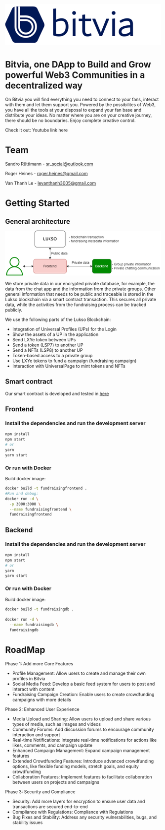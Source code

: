 ![Bitvia](./frontend/public/bitvia_blue.png "Bitvia")
=======================================

# Bitvia, one DApp to Build and Grow powerful Web3 Communities in a decentralized way

On Bitvia you will find everything you need to connect to your fans, interact with them and let them support you. Powered by the possibilites of Web3, you have all the tools at your disposal to expand your fan base and distribute your ideas. No matter where you are on your creative journey, there should be no boundaries. Enjoy complete creative control.

Check it out: Youtube link here

# Team

Sandro Rüttimann - sr_social@outlook.com

Roger Heines - roger.heines@gmail.com

Van Thanh Le - levanthanh3005@gmail.com

# Getting Started

## General architecture

![Architecture](./frontend/public/fundraising.drawio.png "Architecture")

We store private data in our encrypted private database, for example, the data from the chat app and the information from the private groups. Other general information that needs to be public and traceable is stored in the Lukso blockchain via a smart contract transaction. This secures all private data, while the activities from the fundraising process can be tracked publicly.

We use the following parts of the Lukso Blockchain:

- Integration of Universal Profiles (UPs) for the Login
- Show the assets of a UP in the application
- Send LXYe token between UPs
- Send a token (LSP7) to another UP
- Send a NFTs (LSP8) to another UP
- Token-based access to a private group
- Use LXYe tokens to fund a campaign (fundraising campaign)
- Interaction with UniversalPage to mint tokens and NFTs

## Smart contract

Our smart contract is developed and tested in [here](/smartcontract)

## Frontend

### Install the dependencies and run the development server

```bash
npm install
npm start
# or
yarn
yarn start
```

### Or run with Docker

Build docker image:

```bash
docker build -t fundraisingfrontend .
#Run and debug:
docker run -d \
  -p 3000:3000 \
  --name fundraisingfrontend \
  fundraisingfrontend
```

## Backend

### Install the dependencies and run the development server

```bash
npm install
npm start
# or
yarn
yarn start
```

### Or run with Docker

Build docker image:

```bash
docker build -t fundraisingdb .

docker run -d \
  --name fundraisingdb \
  fundraisingdb
```

# RoadMap

Phase 1: Add more Core Features

- Profile Management: Allow users to create and manage their own profiles in Bitvia
- Social Media Feed: Develop a basic feed system for users to post and interact with content
- Fundraising Campaign Creation: Enable users to create crowdfunding campaigns with more details

Phase 2: Enhanced User Experience

- Media Upload and Sharing: Allow users to upload and share various types of media, such as images and videos
- Community Forums: Add discussion forums to encourage community interaction and support
- Real-time Notifications: Integrate real-time notifications for actions like likes, comments, and campaign update
- Enhanced Campaign Management: Expand campaign management features
- Extended Crowdfunding Features: Introduce advanced crowdfunding options, like flexible funding models, stretch goals, and equity crowdfunding
- Collaboration Features: Implement features to facilitate collaboration between users on projects and campaigns

Phase 3: Security and Compliance

- Security: Add more layers for encryption to ensure user data and transactions are secured end-to-end
- Compliance with Regulations: Compliance with Regulations
- Bug Fixes and Stability: Address any security vulnerabilities, bugs, and stability issues

